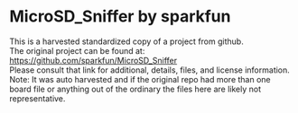 
# MicroSD_Sniffer by sparkfun  
This is a harvested standardized copy of a project from github.  
The original project can be found at:  
https://github.com/sparkfun/MicroSD_Sniffer  
Please consult that link for additional, details, files, and license information.  
Note: It was auto harvested and if the original repo had more than one board file or anything out of the ordinary the files here are likely not representative.  
    